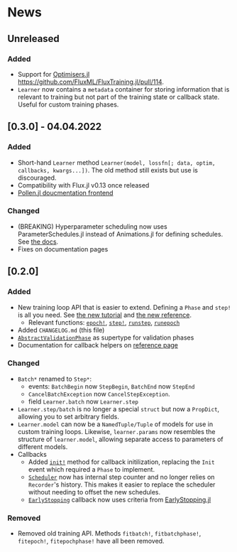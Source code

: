 
# News

## Unreleased

### Added

- Support for [Optimisers.jl](https://github.com/FluxML/Optimisers.jl) https://github.com/FluxML/FluxTraining.jl/pull/114.
- `Learner` now contains a `metadata` container for storing information that is relevant to training
  but not part of the training state or callback state. Useful for custom training phases.

## [0.3.0] - 04.04.2022

### Added

- Short-hand `Learner` method `Learner(model, lossfn[; data, optim, callbacks, kwargs...])`. The old method still exists but use is discouraged.
- Compatibility with Flux.jl v0.13 once released 
- [Pollen.jl doucmentation frontend](https://fluxml.ai/FluxTraining.jl/dev/i/?id=documents%2FREADME.md)

### Changed

- (BREAKING) Hyperparameter scheduling now uses ParameterSchedules.jl instead of Animations.jl for defining schedules. See [the docs](https://fluxml.ai/FluxTraining.jl/dev/documents/docs/tutorials/hyperparameters.md/).
- Fixes on documentation pages

## [0.2.0]

### Added

- New training loop API that is easier to extend. Defining a `Phase` and `step!` is all you need. See [the new tutorial](docs/tutorials/training.md) and [the new reference](docs/reference/training.md).
  - Relevant functions: [`epoch!`](#), [`step!`](#), [`runstep`](#), [`runepoch`](#)
- Added `CHANGELOG.md` (this file)
- [`AbstractValidationPhase`](#) as supertype for validation phases
- Documentation for callback helpers on [reference page](docs/callbacks/reference.md)

### Changed

- `Batch*` renamed to `Step*`:
  - events: `BatchBegin` now `StepBegin`, `BatchEnd` now `StepEnd`
  - `CancelBatchException` now `CancelStepException`.
  - field `Learner.batch` now `Learner.step`
- `Learner.step/batch` is no longer a special `struct` but now a `PropDict`, allowing you to set arbitrary fields. 
- `Learner.model` can now be a `NamedTuple/Tuple` of models for use in custom training loops. Likewise, `learner.params` now resembles the structure of `learner.model`, allowing separate access to parameters of different models.
- Callbacks
  - Added [`init!`](#) method for callback initilization, replacing the `Init` event which required a `Phase` to implement.
  - [`Scheduler`](#) now has internal step counter and no longer relies on `Recorder`'s history. This makes it easier to replace the scheduler without needing to offset the new schedules.
  - [`EarlyStopping`](#) callback now uses criteria from [EarlyStopping.jl](https://github.com/ablaom/EarlyStopping.jl)

### Removed

- Removed old training API. Methods `fitbatch!`, `fitbatchphase!`, `fitepoch!`, `fitepochphase!` have all been removed.
